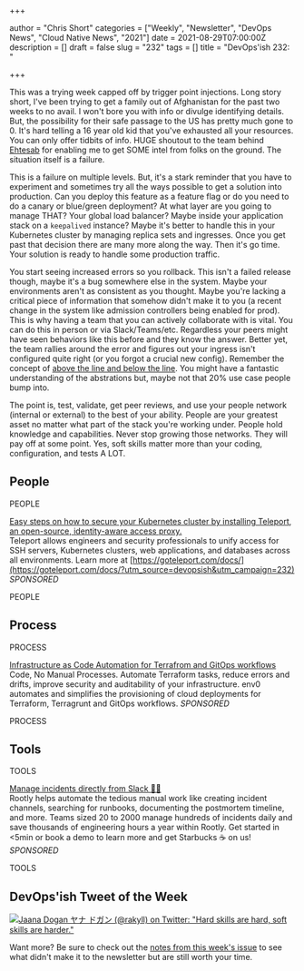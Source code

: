 +++

author = "Chris Short"
categories = ["Weekly", "Newsletter", "DevOps News", "Cloud Native News", "2021"]
date = 2021-08-29T07:00:00Z
description = []
draft = false
slug = "232"
tags = []
title = "DevOps'ish 232: "

+++

This was a trying week capped off by trigger point injections. Long story short, I've been trying to get a family out of Afghanistan for the past two weeks to no avail. I won't bore you with info or divulge identifying details. But, the possibility for their safe passage to the US has pretty much gone to 0. It's hard telling a 16 year old kid that you've exhausted all your resources. You can only offer tidbits of info. HUGE shoutout to the team behind [Ehtesab](https://ehtesab.af/) for enabling me to get SOME intel from folks on the ground. The situation itself is a failure.

This is a failure on multiple levels. But, it's a stark reminder that you have to experiment and sometimes try all the ways possible to get a solution into production. Can you deploy this feature as a feature flag or do you need to do a canary or blue/green deployment?  At what layer are you going to manage THAT? Your global load balancer? Maybe inside your application stack on a `keepalived` instance? Maybe it's better to handle this in your Kubernetes cluster by managing replica sets and ingresses. Once you get past that decision there are many more along the way. Then it's go time. Your solution is ready to handle some production traffic.

You start seeing increased errors so you rollback. This isn't a failed release though, maybe it's a bug somewhere else in the system. Maybe your environments aren't as consistent as you thought. Maybe you're lacking a critical piece of information that somehow didn't make it to you (a recent change in the system like admission controllers being enabled for prod). This is why having a team that you can actively collaborate with is vital. You can do this in person or via Slack/Teams/etc. Regardless your peers might have seen behaviors like this before and they know the answer. Better yet, the team rallies around the error and figures out your ingress isn't configured quite right (or you forgot a crucial new config). Remember the concept of [above the line and below the line](https://queue.acm.org/detail.cfm?id=3380777). You might have a fantastic understanding of the abstrations but, maybe not that 20% use case people bump into.

The point is, test, validate, get peer reviews, and use your people network (internal or external) to the best of your ability. People are your greatest asset no matter what part of the stack you're working under. People hold knowledge and capabilities. Never stop growing those networks. They will pay off at some point. Yes, soft skills matter more than your coding, configuration, and tests A LOT.

## People

PEOPLE

[Easy steps on how to secure your Kubernetes cluster by installing Teleport, an open-source, identity-aware access proxy.](https://youtu.be/2diX_UAmJ1c?utm_source=devopsish&utm_campaign=232)  
Teleport allows engineers and security professionals to unify access for SSH servers, Kubernetes clusters, web applications, and databases across all environments. Learn more at [https://goteleport.com/docs/](https://goteleport.com/docs/?utm_source=devopsish&utm_campaign=232) *SPONSORED*

PEOPLE

## Process

PROCESS

[Infrastructure as Code Automation for Terrafrom and GitOps workflows](https://www.env0.com/infrastructure-as-code-automation?utm_campaign=devopsish&utm_source=nativeads&utm_medium=newsletter)  
Code, No Manual Processes. Automate Terraform tasks, reduce errors and drifts, improve security and auditability of your infrastructure. env0 automates and simplifies the provisioning of cloud deployments for Terraform, Terragrunt and GitOps workflows. *SPONSORED*

PROCESS

## Tools

TOOLS

[Manage incidents directly from Slack 🧑‍🚒](https://consuming-macrospore.herokuapp.com/b?y=49q24eh2c4r3ce1gcoo3echi65h62opj74rjcdpic9ij6e3571im4dpocch2o8ji48t24q3keho76ehf5tp6urrkdhsisqbf5svnat3dbtpmutbicdijqrj5etpmopbkehin49j1dlo3mtbkdlfmqpb4d5qmqfb4clr6us3jd5pmg8g=?utm_source=devopsish&utm_campaign=232)  
Rootly helps automate the tedious manual work like creating incident channels, searching for runbooks, documenting the postmortem timeline, and more. Teams sized 20 to 2000 manage hundreds of incidents daily and save thousands of engineering hours a year within Rootly. Get started in <5min or book a demo to learn more and get Starbucks ☕ on us! *SPONSORED*

TOOLS

## DevOps'ish Tweet of the Week

[![Jaana Dogan ヤナ ドガン (@rakyll) on Twitter: "Hard skills are hard, soft skills are harder."](/images/232-devopsish-tweet-of-the-week.png)](https://twitter.com/rakyll/status/1430696443044532228)

Want more? Be sure to check out the [notes from this week's issue](https://devopsish.com/232/notes/) to see what didn't make it to the newsletter but are still worth your time.
